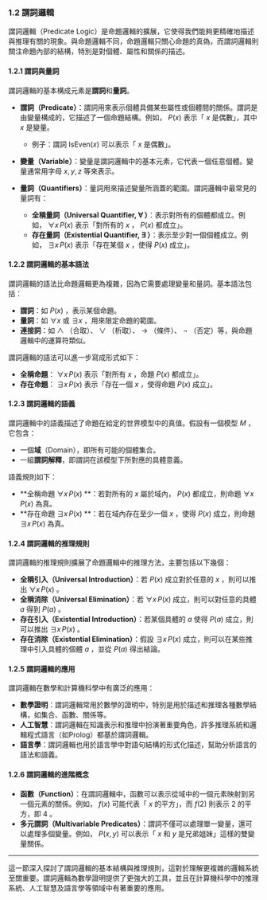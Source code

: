 ### 1.2 謂詞邏輯

謂詞邏輯（Predicate Logic）是命題邏輯的擴展，它使得我們能夠更精確地描述與推理有關的現象。與命題邏輯不同，命題邏輯只關心命題的真偽，而謂詞邏輯則關注命題內部的結構，特別是對個體、屬性和關係的描述。

#### 1.2.1 謂詞與量詞
謂詞邏輯的基本構成元素是**謂詞**和**量詞**。

- **謂詞（Predicate）**：謂詞用來表示個體具備某些屬性或個體間的關係。謂詞是由變量構成的，它描述了一個命題結構。例如， $`P(x)`$  表示「 $`x`$  是偶數」，其中  $`x`$  是變量。
    - 例子：謂詞  $`\text{IsEven}(x)`$  可以表示「 $`x`$  是偶數」。

- **變量（Variable）**：變量是謂詞邏輯中的基本元素，它代表一個任意個體。變量通常用字母  $`x, y, z`$  等來表示。

- **量詞（Quantifiers）**：量詞用來描述變量所涵蓋的範圍。謂詞邏輯中最常見的量詞有：
  - **全稱量詞（Universal Quantifier,  $`\forall`$ ）**：表示對所有的個體都成立。例如， $`\forall x \, P(x)`$  表示「對所有的  $`x`$ ， $`P(x)`$  都成立」。
  - **存在量詞（Existential Quantifier,  $`\exists`$ ）**：表示至少對一個個體成立。例如， $`\exists x \, P(x)`$  表示「存在某個  $`x`$ ，使得  $`P(x)`$  成立」。

#### 1.2.2 謂詞邏輯的基本語法
謂詞邏輯的語法比命題邏輯更為複雜，因為它需要處理變量和量詞。基本語法包括：
- **謂詞**：如  $`P(x)`$ ，表示某個命題。
- **量詞**：如  $`\forall x`$  或  $`\exists x`$ ，用來限定命題的範圍。
- **連接詞**：如  $`\land`$ （合取）、 $`\lor`$ （析取）、 $`\to`$ （條件）、 $`\neg`$ （否定）等，與命題邏輯中的運算符類似。

謂詞邏輯的語法可以進一步寫成形式如下：
- **全稱命題**：  $`\forall x \, P(x)`$  表示「對所有  $`x`$ ，命題  $`P(x)`$  都成立」。
- **存在命題**：  $`\exists x \, P(x)`$  表示「存在一個  $`x`$ ，使得命題  $`P(x)`$  成立」。

#### 1.2.3 謂詞邏輯的語義
謂詞邏輯中的語義描述了命題在給定的世界模型中的真值。假設有一個模型  $`M`$ ，它包含：
- 一個**域**（Domain），即所有可能的個體集合。
- 一組**謂詞解釋**，即謂詞在該模型下所對應的具體意義。

語義規則如下：
- **全稱命題  $`\forall x \, P(x)`$ **：若對所有的  $`x`$  屬於域內， $`P(x)`$  都成立，則命題  $`\forall x \, P(x)`$  為真。
- **存在命題  $`\exists x \, P(x)`$ **：若在域內存在至少一個  $`x`$ ，使得  $`P(x)`$  成立，則命題  $`\exists x \, P(x)`$  為真。

#### 1.2.4 謂詞邏輯的推理規則
謂詞邏輯的推理規則擴展了命題邏輯中的推理方法，主要包括以下幾個：
- **全稱引入（Universal Introduction）**：若  $`P(x)`$  成立對於任意的  $`x`$ ，則可以推出  $`\forall x \, P(x)`$ 。
- **全稱消除（Universal Elimination）**：若  $`\forall x \, P(x)`$  成立，則可以對任意的具體  $`a`$  得到  $`P(a)`$ 。
- **存在引入（Existential Introduction）**：若某個具體的  $`a`$  使得  $`P(a)`$  成立，則可以推出  $`\exists x \, P(x)`$ 。
- **存在消除（Existential Elimination）**：假設  $`\exists x \, P(x)`$  成立，則可以在某些推理中引入具體的個體  $`a`$ ，並從  $`P(a)`$  得出結論。

#### 1.2.5 謂詞邏輯的應用
謂詞邏輯在數學和計算機科學中有廣泛的應用：
- **數學證明**：謂詞邏輯常用於數學的證明中，特別是用於描述和推理各種數學結構，如集合、函數、關係等。
- **人工智慧**：謂詞邏輯在知識表示和推理中扮演著重要角色，許多推理系統和邏輯程式語言（如Prolog）都基於謂詞邏輯。
- **語言學**：謂詞邏輯也用於語言學中對語句結構的形式化描述，幫助分析語言的語法和語義。

#### 1.2.6 謂詞邏輯的進階概念
- **函數（Function）**：在謂詞邏輯中，函數可以表示從域中的一個元素映射到另一個元素的關係。例如， $`f(x)`$  可能代表「 $`x`$  的平方」，而  $`f(2)`$  則表示  $`2`$  的平方，即  $`4`$ 。
- **多元謂詞（Multivariable Predicates）**：謂詞不僅可以處理單一變量，還可以處理多個變量。例如， $`P(x, y)`$  可以表示「 $`x`$  和  $`y`$  是兄弟姐妹」這樣的雙變量關係。

---

這一節深入探討了謂詞邏輯的基本結構與推理規則，這對於理解更複雜的邏輯系統至關重要。謂詞邏輯為數學證明提供了更強大的工具，並且在計算機科學中的推理系統、人工智慧及語言學等領域中有著重要的應用。